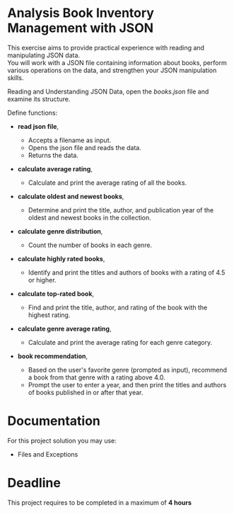 # Analysis Book Inventory Management with JSON

This exercise aims to provide practical experience with reading and manipulating JSON data.   
You will work with a JSON file containing information about books, perform various operations on the data, 
and strengthen your JSON manipulation skills.

Reading and Understanding JSON Data, open the _books.json_ file and examine its structure.


Define functions:

- **read json file**,
  - Accepts a filename as input. 
  - Opens the json file and reads the data. 
  - Returns the data.


- **calculate average rating**, 
  - Calculate and print the average rating of all the books.


- **calculate oldest and newest books**,
  - Determine and print the title, author, and publication year of the oldest and newest books in the collection.


- **calculate genre distribution**,
  - Count the number of books in each genre.

- **calculate highly rated books**,
  - Identify and print the titles and authors of books with a rating of 4.5 or higher.


- **calculate top-rated book**,
  - Find and print the title, author, and rating of the book with the highest rating.


- **calculate genre average rating**,
  - Calculate and print the average rating for each genre category.


- **book recommendation**,
  - Based on the user's favorite genre (prompted as input), recommend a book from that genre with a rating above 4.0.
  - Prompt the user to enter a year, and then print the titles and authors of books published in or after that year.


# Documentation

For this project solution you may use:

- Files and Exceptions

# Deadline

This project requires to be completed in a maximum of **4 hours**
